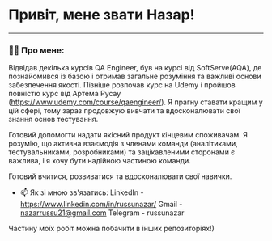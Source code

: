 # Привіт, мене звати Назар!

---

### 👨‍💻 Про мене:

Відвідав декілька курсів QA Engineer, був на курсі від SoftServe(AQA), де познайомився із базою і отримав загальне розуміння та важливі основи забезпечення якості. Пізніше розпочав курс на Udemy і пройшов повністю курс від Артема Русау (https://www.udemy.com/course/qaengineer/).
Я прагну ставати кращим у цій сфері, тому зараз продовжую вивчати та вдосконалювати свої знання основ тестування.

Готовий допомогти надати якісний продукт кінцевим споживачам. Я розумію, що активна взаємодія з членами команди (аналітиками, тестувальниками, розробниками) та зацікавленими сторонами є важлива, і я хочу бути надійною частиною команди.

Готовий вчитися, розвиватися та вдосконалювати свої навички.

- 📫 Як зі мною зв'язатись:
LinkedIn - https://www.linkedin.com/in/russunazar/
Gmail - nazarrussu21@gmail.com
Telegram - russunazar

Частину моїх робіт можна побачити в інших репозиторіях!)



